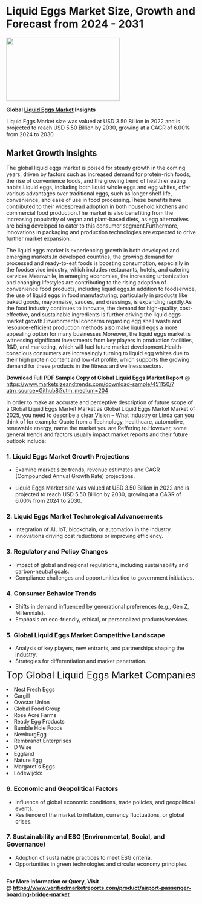 <H1>Liquid Eggs Market Size, Growth and Forecast from 2024 - 2031</H1><img class="aligncenter size-medium wp-image-584254" src="https://thirdeyenews.in/wp-content/uploads/2024/09/Global-Market-Research-300x168.jpeg" alt="" width="300" height="168" /><p><strong>Global&nbsp;<a href="https://www.marketsizeandtrends.com/download-sample/451150/?utm_source=Github8j?utm_medium=204">Liquid Eggs Market</a> Insights</strong></p><p>Liquid Eggs Market size was valued at USD 3.50 Billion in 2022 and is projected to reach USD 5.50 Billion by 2030, growing at a CAGR of 6.00% from 2024 to 2030.</p><p><h2>Market Growth Insights</h2> <p>The global liquid eggs market is poised for steady growth in the coming years, driven by factors such as increased demand for protein-rich foods, the rise of convenience foods, and the growing trend of healthier eating habits.Liquid eggs, including both liquid whole eggs and egg whites, offer various advantages over traditional eggs, such as longer shelf life, convenience, and ease of use in food processing.These benefits have contributed to their widespread adoption in both household kitchens and commercial food production.The market is also benefiting from the increasing popularity of vegan and plant-based diets, as egg alternatives are being developed to cater to this consumer segment.Furthermore, innovations in packaging and production technologies are expected to drive further market expansion.</p> <p>The liquid eggs market is experiencing growth in both developed and emerging markets.In developed countries, the growing demand for processed and ready-to-eat foods is boosting consumption, especially in the foodservice industry, which includes restaurants, hotels, and catering services.Meanwhile, in emerging economies, the increasing urbanization and changing lifestyles are contributing to the rising adoption of convenience food products, including liquid eggs.In addition to foodservice, the use of liquid eggs in food manufacturing, particularly in products like baked goods, mayonnaise, sauces, and dressings, is expanding rapidly.As the food industry continues to innovate, the demand for high-quality, cost-effective, and sustainable ingredients is further driving the liquid eggs market growth.Environmental concerns regarding egg shell waste and resource-efficient production methods also make liquid eggs a more appealing option for many businesses.Moreover, the liquid eggs market is witnessing significant investments from key players in production facilities, R&D, and marketing, which will fuel future market development.Health-conscious consumers are increasingly turning to liquid egg whites due to their high protein content and low-fat profile, which supports the growing demand for these products in the fitness and wellness sectors.</p><p><span class=""><strong>Download Full PDF Sample Copy of Global Liquid Eggs Market Report</strong> @ <a href="https://www.marketsizeandtrends.com/download-sample/451150/?utm_source=Github8j?utm_medium=204" target="_blank">https://www.marketsizeandtrends.com/download-sample/451150/?utm_source=Github8j?utm_medium=204</a></span></p><p>In order to make an accurate and perceptive description of future scope of a Global&nbsp;Liquid Eggs Market Market as Global&nbsp;Liquid Eggs Market Market of 2025, you need to describe a clear Vision &ndash; What Industry or Linda can you think of for example: Quote from a Technology, healthcare, automotive, renewable energy, name the market you are Reffering to.However, some general trends and factors usually impact market reports and their future outlook include:</p><h3>1.&nbsp;<strong>Liquid Eggs Market Growth Projections</strong></h3><ul><li>Examine market size trends, revenue estimates and CAGR (Compounded Annual Growth Rate) projections.</li><li><p>Liquid Eggs Market size was valued at USD 3.50 Billion in 2022 and is projected to reach USD 5.50 Billion by 2030, growing at a CAGR of 6.00% from 2024 to 2030.</p></li></ul><h3>2.&nbsp;<strong>Liquid Eggs Market Technological Advancements</strong></h3><ul><li>Integration of AI, IoT, blockchain, or automation in the industry.</li><li>Innovations driving cost reductions or improving efficiency.</li></ul><h3>3.&nbsp;<strong>Regulatory and Policy Changes</strong></h3><ul><li>Impact of global and regional regulations, including sustainability and carbon-neutral goals.</li><li>Compliance challenges and opportunities tied to government initiatives.</li></ul><h3>4.&nbsp;<strong>Consumer Behavior Trends</strong></h3><ul><li>Shifts in demand influenced by generational preferences (e.g., Gen Z, Millennials).</li><li>Emphasis on eco-friendly, ethical, or personalized products/services.</li></ul><h3>5.&nbsp;<strong>Global Liquid Eggs Market Competitive Landscape</strong></h3><ul><li>Analysis of key players, new entrants, and partnerships shaping the industry.</li><li>Strategies for differentiation and market penetration.</li></ul><p data-pm-slice="1 1 []"><span style="color: inherit; font-family: inherit; font-size: 25px;">Top Global Liquid Eggs Market Companies</span></p><div class="" data-test-id=""><p><li>Nest Fresh Eggs</li><li> Cargill</li><li> Ovostar Union</li><li> Global Food Group</li><li> Rose Acre Farms</li><li> Ready Egg Products</li><li> Bumble Hole Foods</li><li> NewburgEgg</li><li> Rembrandt Enterprises</li><li> D Wise</li><li> Eggland</li><li> Nature Egg</li><li> Margaret's Eggs</li><li> Lodewijckx</li></p></div><h3>6.&nbsp;<strong>Economic and Geopolitical Factors</strong></h3><ul><li>Influence of global economic conditions, trade policies, and geopolitical events.</li><li>Resilience of the market to inflation, currency fluctuations, or global crises.</li></ul><h3>7.&nbsp;<strong>Sustainability and ESG (Environmental, Social, and Governance)</strong></h3><ul><li>Adoption of sustainable practices to meet ESG criteria.</li><li>Opportunities in green technologies and circular economy principles.</li></ul><h2><strong style="font-size: 14px;">For More Information or Query, Visit @&nbsp;</strong><a style="background-color: #ffffff; font-size: 14px;" href="https://www.marketsizeandtrends.com/report/liquid-eggs-market/" target="_blank">https://www.verifiedmarketreports.com/product/airport-passenger-boarding-bridge-market</a></h2>